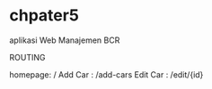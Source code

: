 # chpater5

aplikasi Web Manajemen BCR

ROUTING

homepage: /
Add Car : /add-cars
Edit Car : /edit/{id}


